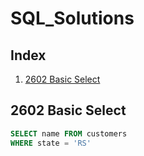 # SQL_Solutions

## Index
1. [2602 Basic Select](#2602-Basic-Select)







## 2602 Basic Select
```sql
SELECT name FROM customers
WHERE state = 'RS'
```
